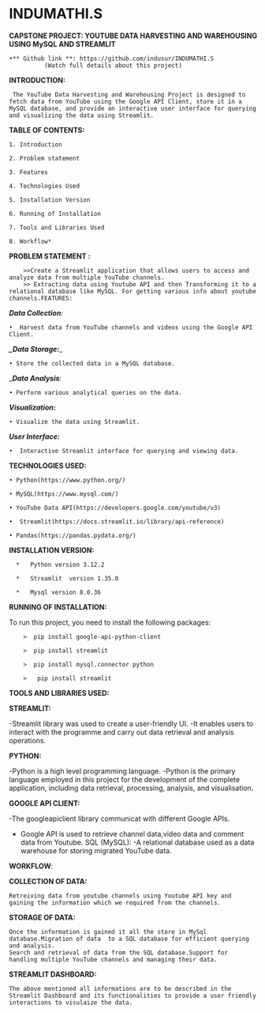 # INDUMATHI.S

**CAPSTONE PROJECT: YOUTUBE DATA HARVESTING AND WAREHOUSING USING MySQL AND STREAMLIT**
   
    •** Github link **: https://github.com/indusur/INDUMATHI.S
              (Watch full details about this project)

**INTRODUCTION:**
	
     The YouTube Data Harvesting and Warehousing Project is designed to fetch data from YouTube using the Google API Client, store it in a MySQL database, and provide an interactive user interface for querying and visualizing the data using Streamlit.

**TABLE OF CONTENTS:**

    1. Introduction
        
    2. Problem statement
    
    3. Features
    
    4. Technologies Used
    
    5. Installation Version
    
    6. Running of Installation
    
    7. Tools and Libraries Used
    
    8. Workflow*

**PROBLEM STATEMENT :**

        >>Create a Streamlit application that allows users to access and analyze data from multiple YouTube channels. 
        >> Extracting data using Youtube API and then Transforming it to a relational database like MySQL. For getting various info about youtube channels.FEATURES:

_**Data Collection**:_

    •  Harvest data from YouTube channels and videos using the Google API Client.

_**_Data Storage:**__ 

    • Store the collected data in a MySQL database.

__**Data Analysis**:_ 

    • Perform various analytical queries on the data.

_**Visualization:**_

    • Visualize the data using Streamlit.

_**User Interface:**_

    •  Interactive Streamlit interface for querying and viewing data.

**TECHNOLOGIES USED:**

    • Python(https://www.python.org/)
    
    • MySQL(https://www.mysql.com/)
    
    • YouTube Data API(https://developers.google.com/youtube/v3)
    
    •  Streamlit(https://docs.streamlit.io/library/api-reference)
    
    • Pandas(https://pandas.pydata.org/)

**INSTALLATION VERSION:**

      *   Python version 3.12.2
      
      *   Streamlit  version 1.35.0
      
      *   Mysql version 8.0.36

**RUNNING OF INSTALLATION:**

To run this project, you need to install the following packages:

        >  pip install google-api-python-client
	
        >  pip install streamlit
	
        >  pip install mysql.connector python
	
        >   pip install streamlit

**TOOLS AND LIBRARIES USED:**

**STREAMLIT:**

-Streamlit library was used to create a user-friendly UI.
-It enables users to interact with the programme and carry out data retrieval and analysis operations.

**PYTHON:**

-Python is a high level programming language.
-Python is the primary language employed in this project for the development of the complete application, including data retrieval, processing, analysis, and visualisation.

**GOOGLE API CLIENT:**

-The googleapiclient library communicat with different Google APIs.
- Google API is used to retrieve channel data,video data and  comment data from Youtube.
 SQL (MySQL): 
-A relational database used as a data warehouse for storing migrated YouTube data.

**WORKFLOW**:

**COLLECTION OF DATA:**

	Retreiving data from youtube channels using Youtube API key and gaining the information which we required from the channels.

**STORAGE OF DATA:**

	Once the information is gained it all the store in MySql database.Migration of data  to a SQL database for efficient querying and analysis.
	Search and retrieval of data from the SQL database.Support for handling multiple YouTube channels and managing their data.

**STREAMLIT DASHBOARD:**

	The above mentioned all informations are to be described in the Streamlit Dashboard and its functionalities to provide a user friendly interactions to visulaize the data.

